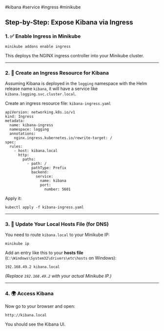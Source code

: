 #kibana #service #ingress #minikube

## Step-by-Step: Expose Kibana via Ingress

### 1. ✅ Enable Ingress in Minikube

`minikube addons enable ingress`

This deploys the NGINX ingress controller into your Minikube cluster.

---

### 2. 📝 Create an Ingress Resource for Kibana

Assuming Kibana is deployed in the `logging` namespace with the Helm release name `kibana`, it will have a service like `kibana.logging.svc.cluster.local`.

Create an ingress resource file: `kibana-ingress.yaml`

```
apiVersion: networking.k8s.io/v1
kind: Ingress
metadata:
  name: kibana-ingress
  namespace: logging
  annotations:
    nginx.ingress.kubernetes.io/rewrite-target: /
spec:
  rules:
    - host: kibana.local
      http:
        paths:
          - path: /
            pathType: Prefix
            backend:
              service:
                name: kibana
                port:
                  number: 5601

```

Apply it:

`kubectl apply -f kibana-ingress.yaml`

---

### 3. 🧪 Update Your Local Hosts File (for DNS)

You need to route `kibana.local` to your Minikube IP:

`minikube ip`

Add an entry like this to your **hosts file** (`C:\Windows\System32\drivers\etc\hosts` on Windows):

`192.168.49.2 kibana.local`

_(Replace `192.168.49.2` with your actual Minikube IP.)_

---

### 4. 🌍 Access Kibana

Now go to your browser and open:

`http://kibana.local`

You should see the Kibana UI.